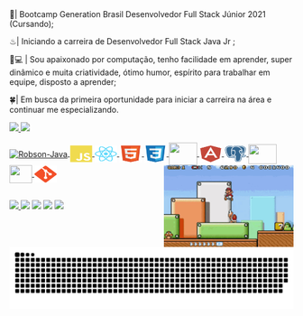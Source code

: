 ## 
🚀| Bootcamp Generation Brasil Desenvolvedor Full Stack Júnior 2021 (Cursando);

♨| Iniciando a carreira de Desenvolvedor Full Stack Java Jr ;

👨💻 | Sou apaixonado por computação, tenho facilidade em aprender, super dinâmico e muita criatividade, ótimo humor, espírito para trabalhar em equipe, disposto a aprender;

🍀| Em busca da primeira oportunidade para iniciar a carreira na área e continuar me especializando.

 <div>
  <a href="https://github.com/RobsonCoura">
  <img height="180em" src="https://github-readme-stats.vercel.app/api?username=RobsonCoura&show_icons=true&theme=blue-green&include_all_commits=true&count_private=true"/>
  <img height="180em" src="https://github-readme-stats.vercel.app/api/top-langs/?username=RobsonCoura&theme=blue-green&layout=compact&langs_count=20"/>                      
</div>
<div style="display: inline_block"><br>
 <img align="center" alt="Robson-Java" height="50" width="50" src="https://cdn.jsdelivr.net/gh/devicons/devicon/icons/java/java-original-wordmark.svg"/>
  
  <img align="center" alt="Robson-Js" height="30" width="40" src="https://raw.githubusercontent.com/devicons/devicon/master/icons/javascript/javascript-plain.svg">
  <img align="center" alt="Robson-React" height="30" width="40" src="https://raw.githubusercontent.com/devicons/devicon/master/icons/react/react-original.svg">
  <img align="center" alt="Robson-HTML" height="30" width="40" src="https://raw.githubusercontent.com/devicons/devicon/master/icons/html5/html5-original.svg">
  <img align="center" alt="Robson-CSS" height="30" width="40" src="https://raw.githubusercontent.com/devicons/devicon/master/icons/css3/css3-original.svg">
  <img align="center" alt"Robson-Docker" height="40" width="50" src="https://cdn.jsdelivr.net/gh/devicons/devicon/icons/docker/docker-original-wordmark.svg"/>
  <img align="center" alt="Robson-Csharp" height="30" width="40" src="https://github.com/devicons/devicon/blob/master/icons/angularjs/angularjs-plain.svg">
  <img align="center" alt="Robson-Python" height="30" width="40" src="https://github.com/devicons/devicon/blob/master/icons/postgresql/postgresql-plain.svg">
  <img align="center" alt"Robson-Spring" height="35" width="50" src="https://cdn.jsdelivr.net/gh/devicons/devicon/icons/spring/spring-original.svg"/>
 <img align="center" alt"Robson-MySQL" height="32" width="40" src="https://cdn.jsdelivr.net/gh/devicons/devicon/icons/mysql/mysql-original.svg"/>
   <img align="center" alt="Robson-Git" height="30" width="40" src="https://github.com/devicons/devicon/blob/master/icons/git/git-plain.svg">
 

 
  <img align="right" alt="Robson-gif"  height="145" width="230" src=https://github.com/RobsonCoura/RobsonCoura/blob/main/gba-super-mario-advance.gif>
  </div>
  
  ##
 
<div> 
  <a href="https://www.linkedin.com/in/robson-coura-63345a1aa/" target="_blank"><img src="https://img.shields.io/badge/-LinkedIn-%230077B5?style=for-the-badge&logo=linkedin&logoColor=white" target="_blank" /a>
   <a href = "mailto:robson_coura@yahoo.com.br"><img src="https://img.shields.io/badge/-Yahoo-%23333?style=for-the-badge&logo=yahoo&logoColor=white" target="_blank"></a>
   <a href="https://www.youtube.com/channel/UCcq2VDWBerjrpOMH1l55Yog" target="_blank"><img src="https://img.shields.io/badge/YouTube-FF0000?style=for-the-badge&logo=youtube&logoColor=white" target="_blank"></a>
  <a href="https://www.instagram.com/robson_coura/" target="_blank"><img src="https://img.shields.io/badge/-Instagram-%23E4405F?style=for-the-badge&logo=instagram&logoColor=white" target="_blank"></a>
 <a href="https://discord.gg/r6guAuJz" target="_blank"><img src="https://img.shields.io/badge/Discord-7289DA?style=for-the-badge&logo=discord&logoColor=white" target="_blank"></a> 

 ![Snake animation](https://github.com/Robson-Coura/Robson-Coura/blob/output/github-contribution-grid-snake.svg)
 
</div>
